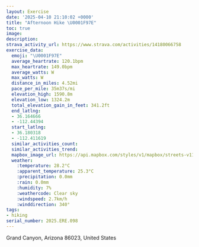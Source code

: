 ```yaml
---
layout: Exercise
date: '2025-04-10 21:10:02 +0000'
title: "Afternoon Hike \U0001F97E"
toc: true
image:
description:
strava_activity_url: https://www.strava.com/activities/14180066758
exercise_data:
  emoji: "\U0001F97E"
  average_heartrate: 120.1bpm
  max_heartrate: 149.0bpm
  average_watts: W
  max_watts: W
  distance_in_miles: 4.52mi
  pace_per_mile: 35m37s/mi
  elevation_high: 1590.8m
  elevation_low: 1324.2m
  total_elevation_gain_in_feet: 341.2ft
  end_latlng:
  - 36.164666
  - -112.44394
  start_latlng:
  - 36.180318
  - -112.411619
  similar_activities_count:
  similar_activities_trend:
  mapbox_image_url: https://api.mapbox.com/styles/v1/mapbox/streets-v11/static/path-5+787af2-1.0(gjy%7BEztbmTDRLT%60%40MT%3FTMf%40g%40n%40Or%40FHQFAN_%40VQ%60%40EJFVGJCROXERWTb%40D%40%3FFJTd%40CVPHPAbAJV%7C%40YHBPCARE%40%3F%5E%5CNHPARQV%3FHRZRL%3FHNNFJAJB%40Wd%40I%5CUREVDTC%5Cc%40%7C%40EJAt%40U%5CALJVh%40j%40PHPn%40H%40RV%5Cv%40FDFTXFPJDPNTCANHBAHPHb%40CFJLFn%40YTO%5E%3FPT%5EA%60%40Lj%40TP%40HJFBZGB%3FHEH_%40To%40FOJKRu%40T%5D%3FMFc%40d%40Op%40%5D%5E%5DRa%40j%40GP%40t%40Vz%40%40XCADBD%5CLZBAACDDETNf%40%40XHLDVCLEtAIr%40%5DhBKRAZ%40%5Cb%40%60ALn%40%5Cb%40J%5E%60%40BHDP%60%40j%40b%40DHZJlAD%5EPTGXLb%40MLQb%40MJW%3FQDGVUJWJGLQ%60%40%5DLENJP%3F%40VRHQ~%40D%60%40d%40XDNJ%40DDJf%40Pl%40UhAAb%40G%5CNl%40%40ZN%5C%40ZFPDr%40P%5EJj%40T%5CVRjATh%40%5EdADv%40IXFb%40VlA%3F%7C%40Rd%40CHCDIb%40QR%3FHGLH%40NBEfACf%40o%40VOAMNOP%40HJLBj%40MBG%3F_%40JKr%40F%3F_BHMAQD%3F%3FIPI%3FGDDFIPTLFJXVQLB%3FBAHEE%40JQTEPIl%40CC%3F%5C%40AC%40AP_%40%60%40GROV%3FPD%40%3FF%3FGDC%40IDIDAV%3FDPJGPRIISFDDELHJZBJJN%40ZMb%40BFZJN%60%40%5CnAZZTRBAGRZDTJH%40NVF%5CEz%40%5Ez%40w%40d%40iB%5Eq%40B%3FNF%5E%40FFn%40ANL%40JRRNOPPHV%40HHDBLPRXJfAT%5EM%3FDJ%40Je%40Qg%40BO%3F%5BDAHW%40i%40FEN%40JKL%40PIT%3FAJD%3FABPA%3FH%40CMDb%40ONBFSECPKHBJINY%5CYJBB%5EJL%3FHFe%40EWCx%40BDIVAb%40G%40%40BMHM%40Wv%40MDSVKZBAKz%40%40%5CCBF%60%40F%40ELFr%40ET%40NCDBAFPOLBDAGU%40QVHBC%40OCSFCIEBBIGBEUC%40%40GGC%3FLMXHOGNH%5BKXMJER%5BVAPIFAL%3FVW%60%40KBEIKBi%40f%40IM%3FIK%40ORE%3FKT%5DRBp%40Cf%40OXUDEF%40LPL%3FXFABHIEENHQDF%3FNFFOa%40CNWL%40LEFHZACDCIW%60%40CBD%3FLOLIVFb%40NNAhADAI%5CBRQj%40SBGH%40DEDGXSP%3FBUFOP%3FLMNE%60%40SLKLAZKb%40%3FDLEEj%40Hj%40CABCEFD%3FAE%40%5ENj%40XZHX%3FVEN%40PCZFRDDLB%3FXr%40%7CARLFNBHANHADLBGFTEV%5BXGXA%5CHH%40RCt%40IZFt%40NTFTKj%40BX%5CdA%40h%40Jb%40Ox%40),pin-s-s+e5b22e(-112.4131,36.17972),pin-s-f+89ae00(-112.4418700000001,36.163950000000014)/auto/800x800?access_token=pk.eyJ1Ijoiam9zaGJlY2ttYW4iLCJhIjoiY205eWR2aDd1MWZ6djJrbXc4a3M0bWZleiJ9.XiG9OWkNcZk2QzjJbxLB4A
  weather:
    :temperature: 28.2°C
    :apparent_temperature: 25.3°C
    :precipitation: 0.0mm
    :rain: 0.0mm
    :humidity: 7%
    :weathercode: Clear sky
    :windspeed: 2.7km/h
    :winddirection: 340°
tags:
- hiking
serial_number: 2025.ERE.098
---
```

Grand Canyon, Arizona 86023, United States
